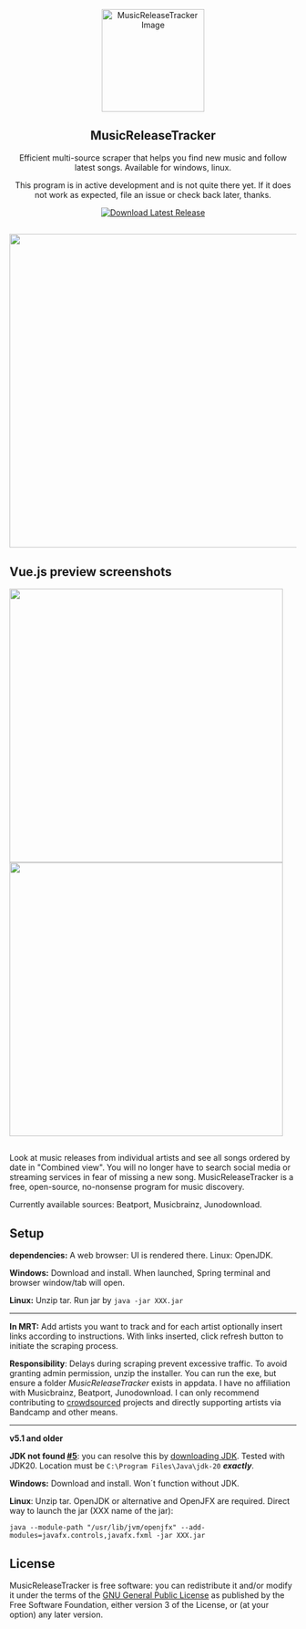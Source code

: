 <p align="center">
  <img src="https://github.com/BLCK-B/MusicReleaseTracker/assets/123077751/f432e824-6772-401e-8419-90da707887f4" width="180px" alt="MusicReleaseTracker Image">
</p>

<h2 align="center">MusicReleaseTracker</h2>

<p align="center">
Efficient multi-source scraper that helps you find new music and follow latest songs. Available for windows, linux.
</p>
<p align="center">
This program is in active development and is not quite there yet. If it does not work as expected, file an issue or check back later, thanks.
</p>

<p align="center">
  <a href="https://github.com/BLCK-B/MusicReleaseTracker/releases/latest">
    <img src="https://img.shields.io/github/v/release/BLCK-B/MusicReleaseTracker?label=Download%20Latest%20Release&sort=semver" alt="Download Latest Release">
  </a>
</p>

##

<img src="https://github.com/BLCK-B/MusicReleaseTracker/assets/123077751/689c6c97-73b3-4482-9139-3d4107d1ae35" width="550px"/>

Vue.js preview screenshots
-
<img src="https://github.com/BLCK-B/MusicReleaseTracker/assets/123077751/415f0485-0673-45ff-a311-76cf05467516" width="480px"/>
<img src="https://github.com/BLCK-B/MusicReleaseTracker/assets/123077751/25992cb1-ba9a-4107-90e3-44621291bdac" width="480px"/>

##

Look at music releases from individual artists and see all songs ordered by date in "Combined view".
You will no longer have to search social media or streaming services in fear of missing a new song. MusicReleaseTracker is a free, open-source, no-nonsense program for music discovery.

Currently available sources: Beatport, Musicbrainz, Junodownload.

Setup
-

**dependencies:** A web browser: UI is rendered there. Linux: OpenJDK.

**Windows:** Download and install. When launched, Spring terminal and browser window/tab will open.

**Linux:** Unzip tar. Run jar by ```java -jar XXX.jar```

---
**In MRT:** Add artists you want to track and for each artist optionally insert links according to instructions.
With links inserted, click refresh button to initiate the scraping process.

**Responsibility**: Delays during scraping prevent excessive traffic.
To avoid granting admin permission, unzip the installer. You can run the exe, but ensure a folder *MusicReleaseTracker* exists in appdata. 
I have no affiliation with Musicbrainz, Beatport, Junodownload. I can only recommend contributing to [crowdsourced](https://musicbrainz.org/doc/How_to_Contribute) projects and directly supporting artists via Bandcamp and other means.

---

**v5.1 and older**

**JDK not found [#5](https://github.com/BLCK-B/MusicReleaseTracker/issues/5)**: you can resolve this by [downloading JDK](https://www.oracle.com/java/technologies/downloads/). Tested with JDK20. Location must be `C:\Program Files\Java\jdk-20` ***exactly***.

**Windows:** Download and install. Won´t function without JDK.

**Linux**: Unzip tar. OpenJDK or alternative and OpenJFX are required. Direct way to launch the jar (XXX name of the jar):
```
java --module-path "/usr/lib/jvm/openjfx" --add-modules=javafx.controls,javafx.fxml -jar XXX.jar
```


License
-

MusicReleaseTracker is free software: you can redistribute it and/or modify it under the terms of the [GNU General Public License](https://www.gnu.org/licenses/gpl-3.0.html) as published by the Free Software Foundation, either version 3 of the License, or (at your option) any later version.
